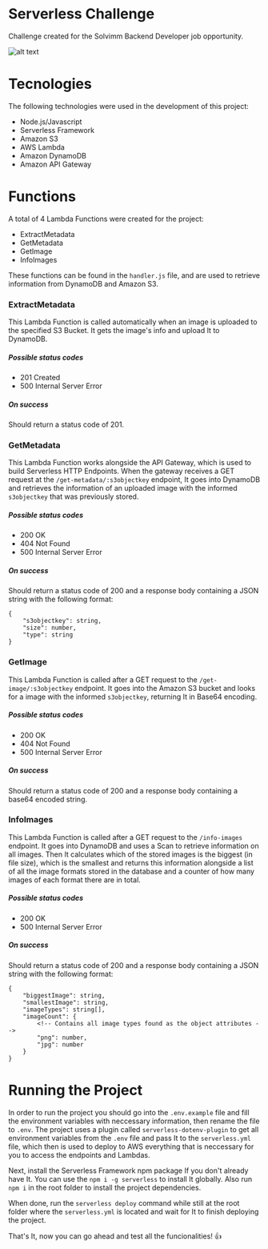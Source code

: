 # Serverless Challenge

Challenge created for the Solvimm Backend Developer job opportunity.



![alt text](https://raw.githubusercontent.com/solvimm/serverless-challenge/master/Architecture.png)

# Tecnologies

The following technologies were used in the development of this project:

* Node.js/Javascript
* Serverless Framework
* Amazon S3
* AWS Lambda
* Amazon DynamoDB
* Amazon API Gateway

# Functions

A total of 4 Lambda Functions were created for the project:

* ExtractMetadata
* GetMetadata
* GetImage
* InfoImages

These functions can be found in the ```handler.js``` file, and are used to retrieve information from DynamoDB and Amazon S3.

### ExtractMetadata

This Lambda Function is called automatically when an image is uploaded to the specified S3 Bucket. It gets the image's info and upload It to DynamoDB.

##### Possible status codes

* 201 Created
* 500 Internal Server Error

##### On success

Should return a status code of 201.

### GetMetadata

This Lambda Function works alongside the API Gateway, which is used to build Serverless HTTP Endpoints. When the gateway receives a GET request at the ```/get-metadata/:s3objectkey``` endpoint, It goes into DynamoDB and retrieves the information of an uploaded image with the informed ```s3objectkey``` that was previously stored.

##### Possible status codes

* 200 OK
* 404 Not Found
* 500 Internal Server Error

##### On success

Should return a status code of 200 and a response body containing a JSON string with the following format:

```
{
    "s3objectkey": string,
    "size": number,
    "type": string
}
```

### GetImage

This Lambda Function is called after a GET request to the ```/get-image/:s3objectkey``` endpoint. It goes into the Amazon S3 bucket and looks for a image with the informed ```s3objectkey```, returning It in Base64 encoding.

##### Possible status codes

* 200 OK
* 404 Not Found
* 500 Internal Server Error

##### On success

Should return a status code of 200 and a response body containing a base64 encoded string.

### InfoImages

This Lambda Function is called after a GET request to the ```/info-images``` endpoint. It goes into DynamoDB and uses a Scan to retrieve information on all images. Then It calculates which of the stored images is the biggest (in file size), which is the smallest and returns this information alongside a list of all the image formats stored in the database and a counter of how many images of each format there are in total.

##### Possible status codes

* 200 OK
* 500 Internal Server Error

##### On success

Should return a status code of 200 and a response body containing a JSON string with the following format:

```
{
    "biggestImage": string,
    "smallestImage": string,
    "imageTypes": string[],
    "imageCount": {
        <!-- Contains all image types found as the object attributes -->
        "png": number,
        "jpg": number
    }
}
```

# Running the Project

In order to run the project you should go into the ```.env.example``` file and fill the environment variables with neccessary information, then rename the file to ```.env```.
The project uses a plugin called ```serverless-dotenv-plugin``` to get all environment variables from the ```.env``` file and pass It to the ```serverless.yml``` file, which then is used to deploy to AWS everything that is neccessary for you to access the endpoints and Lambdas.

Next, install the Serverless Framework npm package If you don't already have It. You can use the ```npm i -g serverless``` to install It globally. Also run ```npm i``` in the root folder to install the project dependencies.

When done, run the ```serverless deploy``` command while still at the root folder where the ```serverless.yml``` is located and wait for It to finish deploying the project.

That's It, now you can go ahead and test all the funcionalities! :+1:
